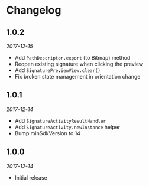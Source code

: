# Changelog

## 1.0.2

_2017-12-15_

 * Add `PathDescriptor.export` (to Bitmap) method
 * Reopen existing signature when clicking the preview
 * Add `SignaturePreviewView.clear()`
 * Fix broken state management in orientation change

## 1.0.1

_2017-12-14_

 * Add `SignatureActivityResultHandler`
 * Add `SignatureActivity.newInstance` helper
 * Bump minSdkVersion to 14

## 1.0.0

_2017-12-14_

 * Initial release